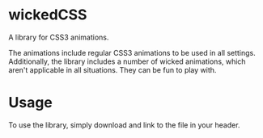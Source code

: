 # wickedCSS
A library for CSS3 animations.

The animations include regular CSS3 animations to be used in all settings. 
Additionally, the library includes a number of wicked animations, which aren't applicable in all situations.
They can be fun to play with.

# Usage

To use the library, simply download and link to the file in your header.

<code><link rel="stylesheet" href="wickedcss.min.css"/></code>


